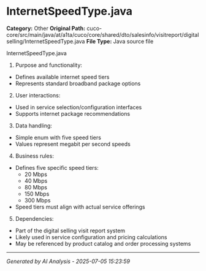 # InternetSpeedType.java

**Category:** Other
**Original Path:** cuco-core/src/main/java/at/a1ta/cuco/core/shared/dto/salesinfo/visitreport/digitalselling/InternetSpeedType.java
**File Type:** Java source file

InternetSpeedType.java
1. Purpose and functionality:
- Defines available internet speed tiers
- Represents standard broadband package options

2. User interactions:
- Used in service selection/configuration interfaces
- Supports internet package recommendations

3. Data handling:
- Simple enum with five speed tiers
- Values represent megabit per second speeds

4. Business rules:
- Defines five specific speed tiers:
  * 20 Mbps
  * 40 Mbps
  * 80 Mbps
  * 150 Mbps
  * 300 Mbps
- Speed tiers must align with actual service offerings

5. Dependencies:
- Part of the digital selling visit report system
- Likely used in service configuration and pricing calculations
- May be referenced by product catalog and order processing systems

---
*Generated by AI Analysis - 2025-07-05 15:23:59*
